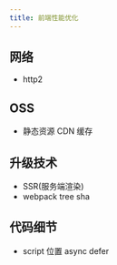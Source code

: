 ```yaml
---
title: 前端性能优化
---
```


## 网络
* http2

## OSS
* 静态资源 CDN 缓存

## 升级技术
* SSR(服务端渲染)
* webpack tree sha


## 代码细节
* script 位置  async defer
  
